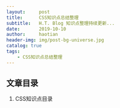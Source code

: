 ```yaml
---
layout:     post
title:      CSS知识点总结整理
subtitle:   H.T. Blog 知识点整理持续更新...
date:       2019-10-10
author:     haotian
header-img: img/post-bg-universe.jpg
catalog: true
tags:
    - CSS知识点总结整理
---
```


## 文章目录
1. CSS知识点目录
